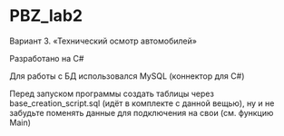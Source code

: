 # PBZ_lab2
Вариант 3. «Технический осмотр автомобилей»

Разработано на C#

Для работы с БД использовался MySQL (коннектор для C#)

Перед запуском программы создать таблицы через base_creation_script.sql (идёт в комплекте с данной вещью), ну и не забудьте поменять данные для подключения на свои (см. функцию Main)
